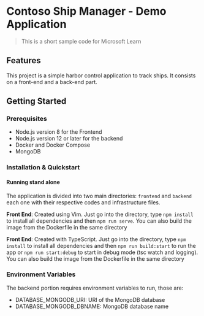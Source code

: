 # Contoso Ship Manager - Demo Application

> This is a short sample code for Microsoft Learn

## Features

This project is a simple harbor control application to track ships. It consists on a front-end and a back-end part.

## Getting Started

### Prerequisites

- Node.js version 8 for the Frontend
- Node.js version 12 or later for the backend
- Docker and Docker Compose
- MongoDB

### Installation & Quickstart

#### Running stand alone

The application is divided into two main directories: `frontend` and `backend` each one with their respective codes and infrastructure files.

__Front End__: Created using Vim. Just go into the directory, type `npm install` to install all dependencies and then `npm run serve`. You can also build the image from the Dockerfile in the same directory

__Front End__: Created with TypeScript. Just go into the directory, type `npm install` to install all dependencies and then `npm run build:start` to run the app or `npm run start:debug` to start in debug mode (tsc watch and logging). You can also build the image from the Dockerfile in the same directory

### Environment Variables

The backend portion requires environment variables to run, those are:

- DATABASE_MONGODB_URI: URI of the MongoDB database
- DATABASE_MONGODB_DBNAME: MongoDB database name
